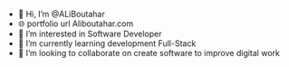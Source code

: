 - 👋 Hi, I’m @ALiBoutahar
- 🌐 portfolio url Aliboutahar.com
- 👀 I’m interested in Software Developer
- 🌱 I’m currently learning development Full-Stack
- 💞️ I’m looking to collaborate on create software to improve digital work 

